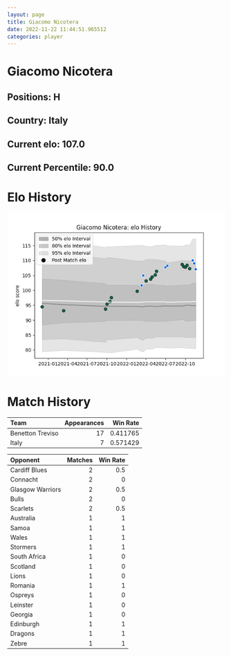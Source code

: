 ```yaml
---  
layout: page  
title: Giacomo Nicotera  
date: 2022-11-22 11:44:51.965512  
categories: player  
---
```

# Giacomo Nicotera

## Positions: H

## Country: Italy

## Current elo: 107.0

## Current Percentile: 90.0

# Elo History


![elo history](history_GiacomoNicotera.png)
# Match History


| Team             |   Appearances |   Win Rate |
|:-----------------|--------------:|-----------:|
| Benetton Treviso |            17 |   0.411765 |
| Italy            |             7 |   0.571429 |

| Opponent         |   Matches |   Win Rate |
|:-----------------|----------:|-----------:|
| Cardiff Blues    |         2 |        0.5 |
| Connacht         |         2 |        0   |
| Glasgow Warriors |         2 |        0.5 |
| Bulls            |         2 |        0   |
| Scarlets         |         2 |        0.5 |
| Australia        |         1 |        1   |
| Samoa            |         1 |        1   |
| Wales            |         1 |        1   |
| Stormers         |         1 |        1   |
| South Africa     |         1 |        0   |
| Scotland         |         1 |        0   |
| Lions            |         1 |        0   |
| Romania          |         1 |        1   |
| Ospreys          |         1 |        0   |
| Leinster         |         1 |        0   |
| Georgia          |         1 |        0   |
| Edinburgh        |         1 |        1   |
| Dragons          |         1 |        1   |
| Zebre            |         1 |        1   |